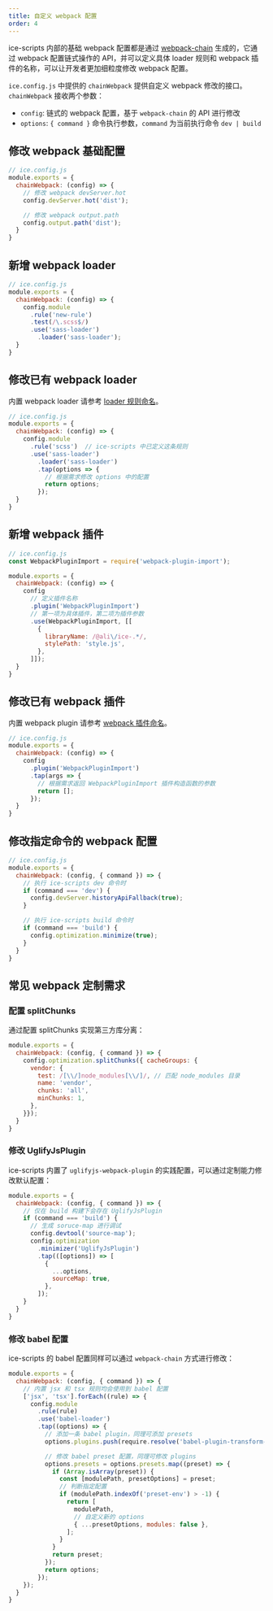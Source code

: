 ```yaml
---
title: 自定义 webpack 配置
order: 4
---
```


ice-scripts 内部的基础 webpack 配置都是通过 [webpack-chain](https://github.com/neutrinojs/webpack-chain) 生成的，它通过 webpack 配置链式操作的 API，并可以定义具体 loader 规则和 webpack 插件的名称，可以让开发者更加细粒度修改 webpack 配置。

`ice.config.js` 中提供的 `chainWebpack` 提供自定义 webpack 修改的接口。`chainWebpack` 接收两个参数：

- `config`: 链式的 webpack 配置，基于 `webpack-chain` 的 API 进行修改
- `options`: `{ command }` 命令执行参数，`command` 为当前执行命令 `dev | build`

## 修改 webpack 基础配置

```js
// ice.config.js
module.exports = {
  chainWebpack: (config) => {
    // 修改 webpack devServer.hot
    config.devServer.hot('dist');

    // 修改 webpack output.path
    config.output.path('dist');
  }
}
```

## 新增 webpack loader

```js
// ice.config.js
module.exports = {
  chainWebpack: (config) => {
    config.module
      .rule('new-rule')
      .test(/\.scss$/)
      .use('sass-loader')
        .loader('sass-loader');
  }
}
```

## 修改已有 webpack loader

内置 webpack loader 请参考 [loader 规则命名](https://github.com/ice-lab/ice-scripts/blob/master/packages/ice-scripts/lib/config/setWebpackLoaders.js)。

```js
// ice.config.js
module.exports = {
  chainWebpack: (config) => {
    config.module
      .rule('scss')  // ice-scripts 中已定义这条规则
      .use('sass-loader')
        .loader('sass-loader')
        .tap(options => {
          // 根据需求修改 options 中的配置
          return options;
        });
  }
}
```

## 新增 webpack 插件

```js
// ice.config.js
const WebpackPluginImport = require('webpack-plugin-import');

module.exports = {
  chainWebpack: (config) => {
    config
      // 定义插件名称
      .plugin('WebpackPluginImport')
      // 第一项为具体插件，第二项为插件参数
      .use(WebpackPluginImport, [[
        {
          libraryName: /@ali\/ice-.*/,
          stylePath: 'style.js',
        },
      ]]);
  }
}
```

## 修改已有 webpack 插件

内置 webpack plugin 请参考 [webpack 插件命名](https://github.com/ice-lab/ice-scripts/blob/master/packages/ice-scripts/lib/config/setWebpackPlugins.js)。

```js
// ice.config.js
module.exports = {
  chainWebpack: (config) => {
    config
      .plugin('WebpackPluginImport')
      .tap(args => {
        // 根据需求返回 WebpackPluginImport 插件构造函数的参数
        return [];
      });
  }
}
```

## 修改指定命令的 webpack 配置

```js
// ice.config.js
module.exports = {
  chainWebpack: (config, { command }) => {
    // 执行 ice-scripts dev 命令时
    if (command === 'dev') {
      config.devServer.historyApiFallback(true);
    }

    // 执行 ice-scripts build 命令时
    if (command === 'build') {
      config.optimization.minimize(true);
    }
  }
}
```

## 常见 webpack 定制需求

### 配置 splitChunks

通过配置 splitChunks 实现第三方库分离：

```js
module.exports = {
  chainWebpack: (config, { command }) => {
    config.optimization.splitChunks({ cacheGroups: {
      vendor: {
        test: /[\\/]node_modules[\\/]/, // 匹配 node_modules 目录
        name: 'vendor',
        chunks: 'all',
        minChunks: 1,
      },
    }});
  }
}
```

### 修改 UglifyJsPlugin

ice-scripts 内置了 `uglifyjs-webpack-plugin` 的实践配置，可以通过定制能力修改默认配置：

```js
module.exports = {
  chainWebpack: (config, { command }) => {
    // 仅在 build 构建下会存在 UglifyJsPlugin
    if (command === 'build') {
      // 生成 soruce-map 进行调试
      config.devtool('source-map');
      config.optimization
        .minimizer('UglifyJsPlugin')
        .tap(([options]) => [
          {
            ...options,
            sourceMap: true,
          },
        ]);
    }
  }
}
```

### 修改 babel 配置

ice-scripts 的 babel 配置同样可以通过 `webpack-chain` 方式进行修改：

```js
module.exports = {
  chainWebpack: (config, { command }) => {
    // 内置 jsx 和 tsx 规则均会使用到 babel 配置
    ['jsx', 'tsx'].forEach((rule) => {
      config.module
        .rule(rule)
        .use('babel-loader')
        .tap((options) => {
          // 添加一条 babel plugin，同理可添加 presets
          options.plugins.push(require.resolve('babel-plugin-transform-jsx-list'));

          // 修改 babel preset 配置，同理可修改 plugins
          options.presets = options.presets.map((preset) => {
            if (Array.isArray(preset)) {
              const [modulePath, presetOptions] = preset;
              // 判断指定配置
              if (modulePath.indexOf('preset-env') > -1) {
                return [
                  modulePath,
                  // 自定义新的 options
                  { ...presetOptions, modules: false },
                ];
              }
            }
            return preset;
          });
          return options;
        });
    });
  }
}
```
